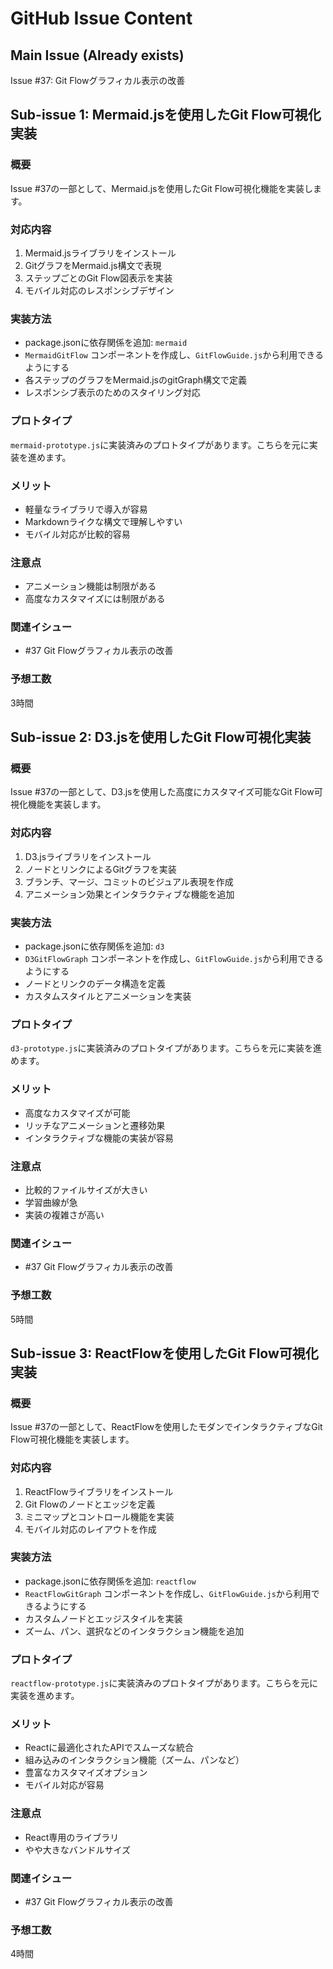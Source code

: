 # GitHub Issue Content

## Main Issue (Already exists)
Issue #37: Git Flowグラフィカル表示の改善

## Sub-issue 1: Mermaid.jsを使用したGit Flow可視化実装

### 概要
Issue #37の一部として、Mermaid.jsを使用したGit Flow可視化機能を実装します。

### 対応内容
1. Mermaid.jsライブラリをインストール
2. GitグラフをMermaid.js構文で表現
3. ステップごとのGit Flow図表示を実装
4. モバイル対応のレスポンシブデザイン

### 実装方法
- package.jsonに依存関係を追加: `mermaid`
- `MermaidGitFlow` コンポーネントを作成し、`GitFlowGuide.js`から利用できるようにする
- 各ステップのグラフをMermaid.jsのgitGraph構文で定義
- レスポンシブ表示のためのスタイリング対応

### プロトタイプ
`mermaid-prototype.js`に実装済みのプロトタイプがあります。こちらを元に実装を進めます。

### メリット
- 軽量なライブラリで導入が容易
- Markdownライクな構文で理解しやすい
- モバイル対応が比較的容易

### 注意点
- アニメーション機能は制限がある
- 高度なカスタマイズには制限がある

### 関連イシュー
- #37 Git Flowグラフィカル表示の改善

### 予想工数
3時間

## Sub-issue 2: D3.jsを使用したGit Flow可視化実装

### 概要
Issue #37の一部として、D3.jsを使用した高度にカスタマイズ可能なGit Flow可視化機能を実装します。

### 対応内容
1. D3.jsライブラリをインストール
2. ノードとリンクによるGitグラフを実装
3. ブランチ、マージ、コミットのビジュアル表現を作成
4. アニメーション効果とインタラクティブな機能を追加

### 実装方法
- package.jsonに依存関係を追加: `d3`
- `D3GitFlowGraph` コンポーネントを作成し、`GitFlowGuide.js`から利用できるようにする
- ノードとリンクのデータ構造を定義
- カスタムスタイルとアニメーションを実装

### プロトタイプ
`d3-prototype.js`に実装済みのプロトタイプがあります。こちらを元に実装を進めます。

### メリット
- 高度なカスタマイズが可能
- リッチなアニメーションと遷移効果
- インタラクティブな機能の実装が容易

### 注意点
- 比較的ファイルサイズが大きい
- 学習曲線が急
- 実装の複雑さが高い

### 関連イシュー
- #37 Git Flowグラフィカル表示の改善

### 予想工数
5時間

## Sub-issue 3: ReactFlowを使用したGit Flow可視化実装

### 概要
Issue #37の一部として、ReactFlowを使用したモダンでインタラクティブなGit Flow可視化機能を実装します。

### 対応内容
1. ReactFlowライブラリをインストール
2. Git Flowのノードとエッジを定義
3. ミニマップとコントロール機能を実装
4. モバイル対応のレイアウトを作成

### 実装方法
- package.jsonに依存関係を追加: `reactflow`
- `ReactFlowGitGraph` コンポーネントを作成し、`GitFlowGuide.js`から利用できるようにする
- カスタムノードとエッジスタイルを実装
- ズーム、パン、選択などのインタラクション機能を追加

### プロトタイプ
`reactflow-prototype.js`に実装済みのプロトタイプがあります。こちらを元に実装を進めます。

### メリット
- Reactに最適化されたAPIでスムーズな統合
- 組み込みのインタラクション機能（ズーム、パンなど）
- 豊富なカスタマイズオプション
- モバイル対応が容易

### 注意点
- React専用のライブラリ
- やや大きなバンドルサイズ

### 関連イシュー
- #37 Git Flowグラフィカル表示の改善

### 予想工数
4時間